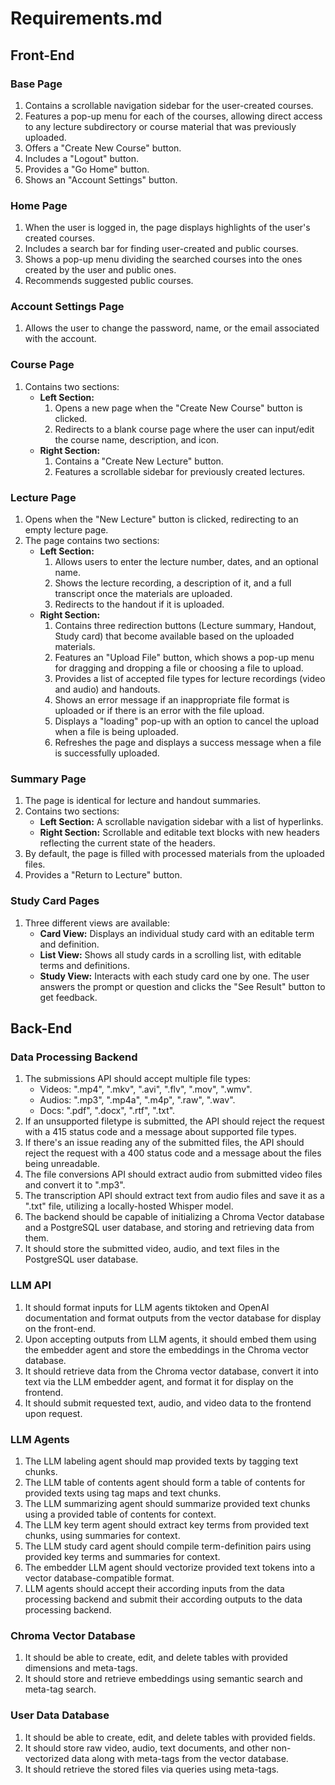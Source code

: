 # Requirements.md

## Front-End

### Base Page
1. Contains a scrollable navigation sidebar for the user-created courses.
2. Features a pop-up menu for each of the courses, allowing direct access to any lecture subdirectory or course material that was previously uploaded.
3. Offers a "Create New Course" button.
4. Includes a "Logout" button.
5. Provides a "Go Home" button.
6. Shows an "Account Settings" button.

### Home Page
1. When the user is logged in, the page displays highlights of the user's created courses.
2. Includes a search bar for finding user-created and public courses.
3. Shows a pop-up menu dividing the searched courses into the ones created by the user and public ones.
4. Recommends suggested public courses.

### Account Settings Page
1. Allows the user to change the password, name, or the email associated with the account.

### Course Page
1. Contains two sections:
    - **Left Section:**
        1. Opens a new page when the "Create New Course" button is clicked.
        2. Redirects to a blank course page where the user can input/edit the course name, description, and icon.
    - **Right Section:**
        1. Contains a "Create New Lecture" button.
        2. Features a scrollable sidebar for previously created lectures.

### Lecture Page
1. Opens when the "New Lecture" button is clicked, redirecting to an empty lecture page.
2. The page contains two sections:
    - **Left Section:**
        1. Allows users to enter the lecture number, dates, and an optional name.
        2. Shows the lecture recording, a description of it, and a full transcript once the materials are uploaded.
        3. Redirects to the handout if it is uploaded.
    - **Right Section:**
        1. Contains three redirection buttons (Lecture summary, Handout, Study card) that become available based on the uploaded materials.
        2. Features an "Upload File" button, which shows a pop-up menu for dragging and dropping a file or choosing a file to upload.
        3. Provides a list of accepted file types for lecture recordings (video and audio) and handouts.
        4. Shows an error message if an inappropriate file format is uploaded or if there is an error with the file upload.
        5. Displays a "loading" pop-up with an option to cancel the upload when a file is being uploaded.
        6. Refreshes the page and displays a success message when a file is successfully uploaded.

### Summary Page
1. The page is identical for lecture and handout summaries.
2. Contains two sections:
    - **Left Section:** A scrollable navigation sidebar with a list of hyperlinks.
    - **Right Section:** Scrollable and editable text blocks with new headers reflecting the current state of the headers.
3. By default, the page is filled with processed materials from the uploaded files.
4. Provides a "Return to Lecture" button.

### Study Card Pages
1. Three different views are available:
    - **Card View:** Displays an individual study card with an editable term and definition.
    - **List View:** Shows all study cards in a scrolling list, with editable terms and definitions.
    - **Study View:** Interacts with each study card one by one. The user answers the prompt or question and clicks the "See Result" button to get feedback. 

## Back-End

### Data Processing Backend
1. The submissions API should accept multiple file types: 
    - Videos: ".mp4", ".mkv", ".avi", ".flv", ".mov", ".wmv".
    - Audios: ".mp3", ".mp4a", ".m4p", ".raw", ".wav".
    - Docs: ".pdf", ".docx", ".rtf", ".txt".
2. If an unsupported filetype is submitted, the API should reject the request with a 415 status code and a message about supported file types.
3. If there's an issue reading any of the submitted files, the API should reject the request with a 400 status code and a message about the files being unreadable.
4. The file conversions API should extract audio from submitted video files and convert it to ".mp3".
5. The transcription API should extract text from audio files and save it as a ".txt" file, utilizing a locally-hosted Whisper model.
6. The backend should be capable of initializing a Chroma Vector database and a PostgreSQL user database, and storing and retrieving data from them.
7. It should store the submitted video, audio, and text files in the PostgreSQL user database.

### LLM API
1. It should format inputs for LLM agents tiktoken and OpenAI documentation and format outputs from the vector database for display on the front-end.
2. Upon accepting outputs from LLM agents, it should embed them using the embedder agent and store the embeddings in the Chroma vector database.
3. It should retrieve data from the Chroma vector database, convert it into text via the LLM embedder agent, and format it for display on the frontend.
4. It should submit requested text, audio, and video data to the frontend upon request.

### LLM Agents
1. The LLM labeling agent should map provided texts by tagging text chunks.
2. The LLM table of contents agent should form a table of contents for provided texts using tag maps and text chunks.
3. The LLM summarizing agent should summarize provided text chunks using a provided table of contents for context.
4. The LLM key term agent should extract key terms from provided text chunks, using summaries for context.
5. The LLM study card agent should compile term-definition pairs using provided key terms and summaries for context.
6. The embedder LLM agent should vectorize provided text tokens into a vector database-compatible format.
7. LLM agents should accept their according inputs from the data processing backend and submit their according outputs to the data processing backend.

### Chroma Vector Database
1. It should be able to create, edit, and delete tables with provided dimensions and meta-tags.
2. It should store and retrieve embeddings using semantic search and meta-tag search.

### User Data Database
1. It should be able to create, edit, and delete tables with provided fields.
2. It should store raw video, audio, text documents, and other non-vectorized data along with meta-tags from the vector database.
3. It should retrieve the stored files via queries using meta-tags.